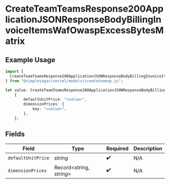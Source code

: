 # CreateTeamTeamsResponse200ApplicationJSONResponseBodyBillingInvoiceItemsWafOwaspExcessBytesMatrix

## Example Usage

```typescript
import {
  CreateTeamTeamsResponse200ApplicationJSONResponseBodyBillingInvoiceItemsWafOwaspExcessBytesMatrix,
} from "@simplesagar/vercel/models/createteamop.js";

let value: CreateTeamTeamsResponse200ApplicationJSONResponseBodyBillingInvoiceItemsWafOwaspExcessBytesMatrix =
    {
        defaultUnitPrice: "<value>",
        dimensionPrices: {
            key: "<value>",
        },
    };
```

## Fields

| Field                    | Type                     | Required                 | Description              |
| ------------------------ | ------------------------ | ------------------------ | ------------------------ |
| `defaultUnitPrice`       | *string*                 | :heavy_check_mark:       | N/A                      |
| `dimensionPrices`        | Record<string, *string*> | :heavy_check_mark:       | N/A                      |